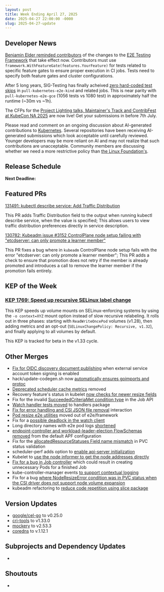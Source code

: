 ```yaml
---
layout: post
title: Week Ending April 27, 2025
date: 2025-04-27 22:00:00 -0000
slug: 2025-04-27-update
---
```


## Developer News

[Benjamin Elder reminded contributors](https://groups.google.com/a/kubernetes.io/g/dev/c/uVga86nJDuI)
of the changes to the [E2E Testing Framework](https://github.com/kubernetes/kubernetes/pull/130908) that take effect now.  Contributors must use `framework.WithFeatureGate(features.YourFeature)` for tests related to specific feature gates to ensure proper execution in CI jobs. Tests need to specify both feature gates and cluster configurations.


After 5 long years, SIG-Testing has finally acheived [zero hard-coded test skips](https://github.com/kubernetes/test-infra/pull/34731) in `pull-kubernetes-e2e-kind` and related jobs. This is near parity with `pull-kubernetes-e2e-gce` (1056 tests vs 1080 test) in approximately half the runtime (~30m vs ~1h).

The CFPs for the [Project Lighting talks, Maintainer's Track and ContribFest at KubeCon NA 2025](https://events.linuxfoundation.org/kubecon-cloudnativecon-north-america/features-add-ons/project-opportunities/) are now live! Get your submissions in before 7th July.

Please read and comment on an ongoing discussion about AI-generated contributions to [Kubernetes](https://github.com/kubernetes/steering/issues/291). Several repositories have been receiving AI-generated submissions which look acceptable until carefully reviewed. Younger developers may be more reliant on AI and may not realize that such contributions are unacceptable. Community members are discussing whether we need a more restrictive policy than [the Linux Foundation's](https://www.linuxfoundation.org/legal/generative-ai).


## Release Schedule

**Next Deadline:**


## Featured PRs

[131491: kubectl describe service: Add Traffic Distribution](https://github.com/kubernetes/kubernetes/pull/131491)

This PR adds Traffic Distribution field to the output when running kubectl describe service, when the value is specified; This allows users to view traffic distribution preferences directly in service description.

[130782: Kubeadm issue #3152 ControlPlane node setup failing with "etcdserver: can only promote a learner member"](https://github.com/kubernetes/kubernetes/pull/130782)

This PR fixes a bug where in `kubeadm` ControlPlane node setup fails with the error "etcdserver: can only promote a learner member"; This PR adds a check to ensure that promotion does not retry if the member is already promoted and introduces a call to remove the learner member if the promotion fails entirely.

## KEP of the Week
### [KEP 1769: Speed up recursive SELinux label change](https://github.com/kubernetes/enhancements/tree/master/keps/sig-storage/1710-selinux-relabeling)

This KEP speeds up volume mounts on SELinux-enforcing systems by using the `-o context=XYZ` mount option instead of slow recursive relabeling. It rolls out in three phases: starting with `ReadWriteOncePod` volumes (v1.28), then adding metrics and an opt-out (`SELinuxChangePolicy: Recursive, v1.32`), and finally applying to all volumes by default. 

This KEP is tracked for beta in the v1.33 cycle.

## Other Merges

* [Fix for OIDC discovery document publishing](https://github.com/kubernetes/kubernetes/pull/131493) when external service account token signing is enabled
* hack/update-codegen.sh now [automatically ensures goimports and protoc](https://github.com/kubernetes/kubernetes/pull/131459)
* [Deprecated scheduler cache metrics](https://github.com/kubernetes/kubernetes/pull/131425) removed
* Recovery feature's status in kubelet [now checks for newer resize fields](https://github.com/kubernetes/kubernetes/pull/131418)
* Fix for the invalid [SucceededCriteriaMet condition type](https://github.com/kubernetes/kubernetes/pull/131333) in the Job API
* [Watch handler tests moved](https://github.com/kubernetes/kubernetes/pull/131323) to handlers package
* [Fix for error handling and CSI JSON file removal](https://github.com/kubernetes/kubernetes/pull/131311) interaction
* [Pod resize e2e utilities](https://github.com/kubernetes/kubernetes/pull/131267) moved out of e2e/framework
* Fix for a [possible deadlock in the watch client](https://github.com/kubernetes/kubernetes/pull/131266)
* Long directory names with e2e pod logs [shortened](https://github.com/kubernetes/kubernetes/pull/131217)
* [endpoint-controller and workload-leader-election FlowSchemas removed](https://github.com/kubernetes/kubernetes/pull/131215) from the default APF configuration
* Fix for the [allocatedResourceStatuses Field name mismatch](https://github.com/kubernetes/kubernetes/pull/131213) in PVC status validation
* scheduler-perf adds option to [enable api-server initialization](https://github.com/kubernetes/kubernetes/pull/131149)
* Kubelet to [use the node informer to get the node addresses directly](https://github.com/kubernetes/kubernetes/pull/130362)
* [Fix for a bug in Job controller](https://github.com/kubernetes/kubernetes/pull/130333) which could result in creating unnecessary Pods for a finished Job
* kube-controller-manager events [to support contextual logging](https://github.com/kubernetes/kubernetes/pull/128351)
* Fix for a bug [where NodeResizeError condition was in PVC status when the CSI driver does not support node volume expansion](https://github.com/kubernetes/kubernetes/pull/131495)
* kubeadm refactoring to [reduce code repetition using slice package](https://github.com/kubernetes/kubernetes/pull/131488)

## Version Updates

* [google/cel-go](https://github.com/kubernetes/kubernetes/pull/131444) to v0.25.0
* [cri-tools](https://github.com/kubernetes/kubernetes/pull/131406) to v1.33.0
* [mockery](https://github.com/kubernetes/kubernetes/pull/131242) to v2.53.3
* [coredns](https://github.com/kubernetes/kubernetes/pull/131151) to v.1.12.1

## Subprojects and Dependency Updates

*

## Shoutouts

* 
